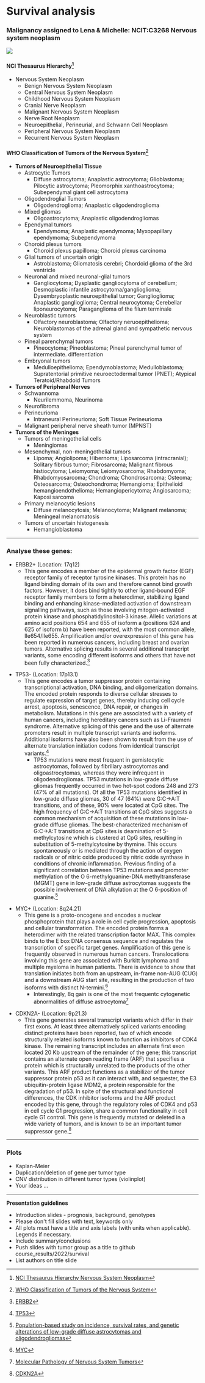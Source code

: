 # Survival analysis

### Malignancy assigned to Lena & Michelle: NCIT:C3268 Nervous system neoplasm    

 ![](http://progenetix.org/cgi/PGX/cgi/collationPlots.cgi?datasetIds=progenetix&id=NCIT:C3268)

#### NCI Thesaurus Hierarchy[^8]
* Nervous System Neoplasm
     * Benign Nervous System Neoplasm
     * Central Nervous System Neoplasm
     * Childhood Nervous System Neoplasm
     * Cranial Nerve Neoplasm
     * Malignant Nervous System Neoplasm
     * Nerve Root Neoplasm
     * Neuroepithelial, Perineurial, and Schwann Cell Neoplasm
     * Peripheral Nervous System Neoplasm
     * Recurrent Nervous System Neoplasm
 
 [^8]: [NCI Thesaurus Hierarchy Nervous System Neoplasm](https://ncithesaurus.nci.nih.gov/ncitbrowser/pages/hierarchy.jsf?vih=true&code=C3268&ns=ncit&ontology_display_name=NCI_Thesaurus&version=22.08e)

#### WHO Classification of Tumors of the Nervous System[^1]
* **Tumors of Neuroepithelial Tissue**
    * Astrocytic Tumors
        * Diffuse astrocytoma; Anaplastic astrocytoma; Glioblastoma; Pilocytic astrocytoma; Pleomorphix xanthoastrocytoma; Subependymal giant cell astrocytoma
    * Oligodendroglial Tumors
        * Oligodendroglioma; Anaplastic oligodendroglioma 
    * Mixed gliomas
        * Oligoastrocytoma; Anaplastic oligodendrogliomas
    * Ependymal tumors
        * Ependymoma; Anaplastic ependymoma; Myxopapillary ependymoma; Subependymoma
    * Choroid plexus tumors
        * Choroid plexus papilloma; Choroid plexus carcinoma
    * Glial tumors of uncertain origin
        * Astroblastoma; Gliomatosis cerebri; Chordoid glioma of the 3rd ventricle
    * Neuronal and mixed neuronal-glial tumors
        * Gangliocytoma; Dysplastic gangliocytoma of cerebellum; Desmoplastic infantile astrocytoma/ganglioglioma; Dysembryoplastic neuroepithelial tumor; Ganglioglioma; Anaplastic ganglioglioma; Central neurocytoma; Cerebellar liponeurocytoma;  Paraganglioma of the filum terminale 
    * Neuroblastic tumors
        * Olfactory neuroblastoma; Olfactory neruoepithelioma; Neuroblastomas of the adrenal gland and sympathetic nervous system
    * Pineal parenchymal tumors
        * Pineocytoma; Pineoblastoma; Pineal parenchymal tumor of intermediate. differentiation  
    * Embryonal tumors
        * Medulloepithelioma; Ependymoblastoma; Medulloblastoma; Supratentorial primitive neuroectodermal tumor (PNET); Atypical Teratoid/Rhabdoid Tumors
* **Tumors of Peripheral Nerves**
    * Schwannoma
        * Neurilemmoma, Neurinoma
    * Neurofibroma
    * Perineurioma
        * Intraneural Perineurioma; Soft Tissue Perineurioma
    * Malignant peripheral nerve sheath tumor (MPNST)
 * **Tumors of the Meninges**
    * Tumors of meningothelial cells
        * Meningiomas
    * Mesenchymal, non-meningothelial tumors
        * Lipoma; Angiolipoma; Hibernoma; Liposarcoma (intracranial); Solitary fibrous tumor; Fibrosarcoma; Malignant fibrous histiocytoma; Leiomyoma; Leiomyosarcoma; Rhabdomyoma; Rhabdomyosarcoma; Chondroma; Chondrosarcoma; Osteoma; Osteosarcoma; Osteochondroma; Hemangioma; Epithelioid hemangioendothelioma; Hemangiopericytoma; Angiosarcoma; Kaposi sarcoma
    * Primary melanocytic lesions
        * Diffuse melanocytosis; Melanocytoma; Malignant melanoma; Meningeal melanomatosis
    * Tumors of uncertain histogenesis
        * Hemangioblastoma
  
 [^1]: [WHO Classification of Tumors of the Nervous System](https://academic.oup.com/jnen/article/61/3/215/2609899?login=false)
 
 ---
      
### Analyse these genes:
* ERBB2+ (Location: 17q12)
    * This gene encodes a member of the epidermal growth factor (EGF) receptor family of receptor tyrosine kinases. This protein has no ligand binding domain of its own and therefore cannot bind growth factors. However, it does bind tightly to other ligand-bound EGF receptor family members to form a heterodimer, stabilizing ligand binding and enhancing kinase-mediated activation of downstream signalling pathways, such as those involving mitogen-activated protein kinase and phosphatidylinositol-3 kinase. Allelic variations at amino acid positions 654 and 655 of isoform a (positions 624 and 625 of isoform b) have been reported, with the most common allele, Ile654/Ile655. Amplification and/or overexpression of this gene has been reported in numerous cancers, including breast and ovarian tumors. Alternative splicing results in several additional transcript variants, some encoding different isoforms and others that have not been fully characterized.[^2]
[^2]: [ERBB2](https://www.ncbi.nlm.nih.gov/gene/2064)
* TP53- (Location: 17p13.1)
    * This gene encodes a tumor suppressor protein containing transcriptional activation, DNA binding, and oligomerization domains. The encoded protein responds to diverse cellular stresses to regulate expression of target genes, thereby inducing cell cycle arrest, apoptosis, senescence, DNA repair, or changes in metabolism. Mutations in this gene are associated with a variety of human cancers, including hereditary cancers such as Li-Fraumeni syndrome. Alternative splicing of this gene and the use of alternate promoters result in multiple transcript variants and isoforms. Additional isoforms have also been shown to result from the use of alternate translation initiation codons from identical transcript variants.[^3]
        * TP53 mutations were most frequent in gemistocytic astrocytomas, followed by fibrillary astrocytomas and oligoastrocytomas, whereas they were infrequent in oligodendrogliomas. TP53 mutations in low-grade diffuse gliomas frequently occurred in two hot-spot codons 248 and 273 (47% of all mutations). Of all the TP53 mutations identified in low-grade diffuse gliomas, 30 of 47 (64%) were G:C→A:T transitions, and of these, 90% were located at CpG sites. The high frequency of G:C→A:T transitions at CpG sites suggests a common mechanism of acquisition of these mutations in low-grade diffuse gliomas. The best-characterized mechanism of G:C→A:T transitions at CpG sites is deamination of 5-methylcytosine which is clustered at CpG sites, resulting in substitution of 5-methylcytosine by thymine. This occurs spontaneously or is mediated through the action of oxygen radicals or of nitric oxide produced by nitric oxide synthase in conditions of chronic inflammation. Previous finding of a significant correlation between TP53 mutations and promoter methylation of the O 6-methylguanine-DNA methyltransferase (MGMT) gene in low-grade diffuse astrocytomas suggests the possible involvement of DNA alkylation at the O 6-position of guanine.[^7]
[^7]: [Population-based study on incidence, survival rates, and genetic alterations of low-grade diffuse astrocytomas and oligodendrogliomas](https://doi.org/10.1007/s00401-004-0861-z)
[^3]: [TP53](https://www.ncbi.nlm.nih.gov/gene/7157)
* MYC+ (Location: 8q24.21) 
    * This gene is a proto-oncogene and encodes a nuclear phosphoprotein that plays a role in cell cycle progression, apoptosis and cellular transformation. The encoded protein forms a heterodimer with the related transcription factor MAX. This complex binds to the E box DNA consensus sequence and regulates the transcription of specific target genes. Amplification of this gene is frequently observed in numerous human cancers. Translocations involving this gene are associated with Burkitt lymphoma and multiple myeloma in human patients. There is evidence to show that translation initiates both from an upstream, in-frame non-AUG (CUG) and a downstream AUG start site, resulting in the production of two isoforms with distinct N-termini.[^4]
        * Interestingly, 8q gain is one of the most frequentc cytogenetic abnormalities of diffuse astrocytoma[^6]
[^6]: [Molecular Pathology of Nervous System Tumors](https://doi.org/10.1007/978-1-4939-1830-0)
[^4]: [MYC](https://www.ncbi.nlm.nih.gov/gene/4609)
* CDKN2A- (Location: 9p21.3)
     * This gene generates several transcript variants which differ in their first exons. At least three alternatively spliced variants encoding distinct proteins have been reported, two of which encode structurally related isoforms known to function as inhibitors of CDK4 kinase. The remaining transcript includes an alternate first exon located 20 Kb upstream of the remainder of the gene; this transcript contains an alternate open reading frame (ARF) that specifies a protein which is structurally unrelated to the products of the other variants. This ARF product functions as a stabilizer of the tumor suppressor protein p53 as it can interact with, and sequester, the E3 ubiquitin-protein ligase MDM2, a protein responsible for the degradation of p53. In spite of the structural and functional differences, the CDK inhibitor isoforms and the ARF product encoded by this gene, through the regulatory roles of CDK4 and p53 in cell cycle G1 progression, share a common functionality in cell cycle G1 control. This gene is frequently mutated or deleted in a wide variety of tumors, and is known to be an important tumor suppressor gene.[^5]
[^5]: [CDKN2A](https://www.ncbi.nlm.nih.gov/gene/1029)

 ---
      
### Plots
* Kaplan-Meier
* Duplication/deletion of gene per tumor type
* CNV distribution in different tumor types (violinplot)
* Your ideas ...
      
 ---
      
**Presentation guidelines**
* Introduction slides - prognosis, background, genotypes
* Please don't fill slides with text, keywords only
* All plots must have a title and axis labels (with units when applicable). Legends if necessary.
* Include summary/conclusions
* Push slides with tumor group as a title to github course_results/2022/survival
* List authors on title slide


